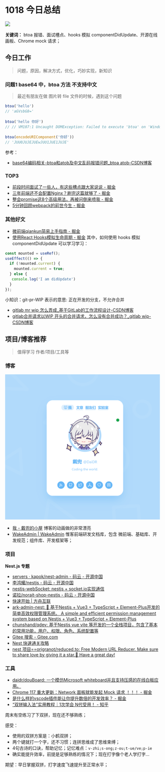 
# 1018 今日总结


![](http://h2.ioliu.cn/bing/KodiakAlaska_ZH-CN0627619150_1920x1080.jpg)

**关键词：**  btoa 报错、面试槽点、hooks 模拟 componentDidUpdate、开源在线画板、Chrome mock 请求；


## 今日工作
> 问题，原因，解决方式，优化，巧妙实现，新知识


### 问题1 base64 中，btoa 方法 **不支持中文**
> 最近有朋友在做 图片转 file 文件的时候，遇到这个问题
```js
btoa('hello')
// 'aGVsbG8='

btoa('hello 你好')
// // VM107:1 Uncaught DOMException: Failed to execute 'btoa' on 'Window': The string to be encoded contains characters outside of the Latin1 range.

btoa(encodeURIComponent('你好'))
// 'JUU0JUJEJUEwJUU1JUE1JUJE'

```

参考：

- [base64编码相关-btoa和atob及中文乱码报错问题_btoa atob-CSDN博客](https://blog.csdn.net/qq_34205932/article/details/89364838)




### TOP3

- [前段时间面试了一些人，有这些槽点跟大家说说 - 掘金](https://juejin.cn/post/7261604248319918136)
- [三年前端还不会配置Nginx？刷完这篇就够了 - 掘金](https://juejin.cn/post/7270153705877241890)
- [整会promise这8个高级用法，再被问倒来喷我 - 掘金](https://juejin.cn/post/7263089207128850489#heading-1)
- [5分钟回顾webpack的前世今生 - 掘金](https://juejin.cn/post/7289718324858355769#heading-2)



### 其他好文
- [微前端qiankun简易上手指南 - 掘金](https://juejin.cn/post/7208082990810546237)
- [使用React Hooks模拟生命周期 - 掘金](https://juejin.cn/post/6844903921442373639) 其中，如何使用 hooks 模拟 componentDidUpdate 可以学习学习：

```jsx
const mounted = useRef();
useEffect(() => {
  if (!mounted.current) {
    mounted.current = true;
  } else {
   console.log('I am didUpdate')
  }
});

```


小知识：git-pr-WIP 表示的意思: 正在开发的分支，不允许合并

- [gitlab mr wip 怎么弄成_基于GitLab的工作流程设计-CSDN博客](https://blog.csdn.net/weixin_42373066/article/details/112405163)
- [gitlab合并请求以WIP 开头的合并请求，怎么没有合并成功？_gitlab wip-CSDN博客](https://blog.csdn.net/lelemom/article/details/85960264)



## 项目/博客推荐
> 值得学习 作者/项目/工具等

### 博客

![](./imgs/blg-daidr.png)

- [我 - 戴兜的小屋](https://im.daidr.me/) 博客的动画做的非常漂亮
- [WakeAdmin | WakeAdmin](https://wakeadmin.wakedata.com/) 惟客前端研发文档库，包含 微前端、基础库、开发规范；组件库、开发框架等；

### 项目

**Nest.js 专题**

- [servers · kapok/nest-admin - 码云 - 开源中国](https://gitee.com/wenqiyun/nest-admin/tree/dev/servers)
- [李鸿耀/nestjs - 码云 - 开源中国](https://gitee.com/lihongyao/nestjs/tree/master)
- [nestjs-webSocket: nestjs + socket.io实现通信](https://gitee.com/itancc/nestjs-web-socket?_from=gitee_search)
- [诺拉/norait-shop-nestjs - 码云 - 开源中国](https://gitee.com/norait/norashop-nest/tree/main)
- [快速开始 | 方舟互联](https://docs.arklnk.com/admin/nest/start.html)
- [ark-admin-nest: 🚀 基于Nestjs + Vue3 + TypeScript + Element-Plus开发的简单高效权限管理系统。 A simple and efficient permission management system based on Nestjs + Vue3 + TypeScript + Element-Plus](https://gitee.com/arklnk/ark-admin-nest?_from=gitee_search)
- [chunshand/qdev: 基于Nestjs vue vite 等开发的一个全栈项目，包含了基本的常用功能，用户、权限、角色、系统配置等](https://github.com/chunshand/qdev)
- [Gitee 搜索 - Gitee.com](https://search.gitee.com/?skin=rec&type=repository&q=nestjs&sort=stars_count&pageno=4)
- [Nest 快速通关攻略](https://github.com/a1029563229/blogs/blob/master/BestPractices/nest/1.md#%E5%86%99%E5%9C%A8%E5%BC%80%E5%A4%B4)
- [nest  项目==origranot/reduced.to: Free Modern URL Reducer. Make sure to share love by giving it a star.🌟 Have a great day!](https://github.com/origranot/reduced.to)


### 工具

- [daidr/douBoard: 一个模仿Microsoft whiteboard并且支持压感的在线白板应用。](https://github.com/daidr/douBoard)
- [Chrome 117 重大更新：Network 面板就能发起 Mock 请求 ！！！ - 掘金](https://juejin.cn/post/7281210797959561227)
- [是什么样的vscode插件能让你提升数倍的开发效率？ - 掘金](https://juejin.cn/post/7280435532986990647)
- [“双拼输入法”实用教程｜1次学会 N代受用！ - 知乎](https://zhuanlan.zhihu.com/p/541304191)

周末有空练习了下双拼，现在还不够熟练；

感受：

- 使用的双拼方案是：小鹤双拼；
- 两个键就打一个字，还不习惯；连拼思维成了思维束缚；
- 4句古诗的口诀，帮助记忆；记忆难点：`v-zhi;s-ong;z-ou;t-ue/ve;p-ie`
- 确实能提升效率，前提是足够熟练的情况下；现在打字像个老人学打字...

期望：早日掌握双拼，打字速度飞速提升至正常水平；